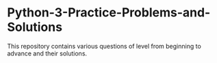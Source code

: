 # Python-3-Practice-Problems-and-Solutions
This repository contains various questions of level from beginning to advance and their solutions.
